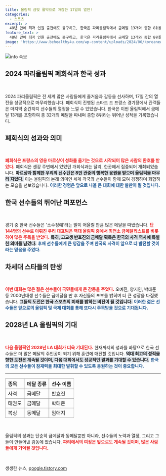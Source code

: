 ```yaml
---
title: 올림픽 금빛 활약으로 마감한 17일의 열전!
categories:
  - 스포츠
excerpt: >
  48년 만에 최저 인원 출전에도 불구하고, 한국은 파리올림픽에서 금메달 13개와 종합 8위를 기록하며 역대 최고의 성적을 냈습니다. 막을 내린 성대한 축제에서 미래의 스타들이 빛났습니다!
feature_text: >
  48년 만에 최저 인원 출전에도 불구하고, 한국은 파리올림픽에서 금메달 13개와 종합 8위를 기록하며 역대 최고의 성적을 냈습니다. 막을 내린 성대한 축제에서 미래의 스타들이 빛났습니다!
image: 'https://www.behealthy4u.com/wp-content/uploads/2024/06/koreanews.jpg'
---
```


<p><img src="https://www.behealthy4u.com/wp-content/uploads/2024/06/koreanews.jpg" alt="info 속보" /></p>

<h2 data-ke-size="size26">2024 파리올림픽 폐회식과 한국 성과</h2>

<p data-ke-size="size16">&nbsp;</p>

<p data-ke-size="size16">2024 파리올림픽은 전 세계 많은 사람들에게 즐거움과 감동을 선사하며, 17일 간의 열전을 성공적으로 마무리했습니다. 폐회식이 진행된 스타드 드 프랑스 경기장에서 관객들은 마지막 순간까지 선수들의 열정을 느낄 수 있었습니다. 한국은 이번 올림픽에서 금메달 13개를 포함하여 총 32개의 메달을 따내며 종합 8위라는 뛰어난 성적을 기록했습니다.</p>

<h2 data-ke-size="size26">폐회식의 성과와 의미</h2>

<p data-ke-size="size16">&nbsp;</p>

<p data-ke-size="size16"><b><span style="color: #ee2323;">폐회식은 프랑스의 영웅 마르샹이 성화를 옮기는 것으로 시작되어 많은 사람의 환호를 받았다.</span></b> 폐회식은 센강 주변에서 있었던 개회식과는 달리, 한곳에서 집중되어 개최되었습니다. <b><span style="background-color: #21538527;">마르샹과 함께한 우리의 선수단은 8만 관중의 행복한 응원을 받으며 올림픽을 마무리 지었다.</span></b> 이는 올림픽의 본래 의미인 세계 각국의 선수들이 함께 모여 경쟁하며 화합하는 모습을 선보였습니다. <b><span style="color: #1a5490;">이러한 경험은 앞으로 나올 큰 대회에 대한 발판이 될 것입니다.</span></b></p>

<h2 data-ke-size="size26">한국 선수들의 뛰어난 퍼포먼스</h2>

<p data-ke-size="size16">&nbsp;</p>

<p data-ke-size="size16">경기 중 한국 선수들은 '소수정예'라는 말이 어울릴 만큼 많은 메달을 따냈습니다. <b><span style="color: #ee2323;">단 144명의 선수로 이뤄진 우리 대표팀은 역대 올림픽 중에서 최연소 금메달리스트를 비롯하여 많은 주목을 받았다.</span></b> <b><span style="background-color: #21538527;">특히, 고교생 반효진의 금메달 획득은 한국의 사격 역사에 특별한 의미를 남겼다.</span></b> <b><span style="color: #1a5490;">후배 선수들에게 큰 영감을 주며 한국의 사격이 앞으로 더 발전할 것이라는 믿음을 주었다.</span></b></p>

<h2 data-ke-size="size26">차세대 스타들의 탄생</h2>

<p data-ke-size="size16">&nbsp;</p>

<p data-ke-size="size16"><b><span style="color: #ee2323;">이번 대회는 많은 젊은 선수들이 국민들에게 큰 감동을 주었다.</span></b> 오예진, 양지인, 박태준 등 2000년대생 선수들은 금메달을 딴 후 자신들의 포부를 밝히며 더 큰 성장을 다짐했습니다. <b><span style="background-color: #21538527;">그들의 도전은 한국 스포츠의 미래를 밝히는 비전이 될 것입니다.</span></b> <b><span style="color: #1a5490;">이러한 젊은 선수들은 앞으로의 올림픽 및 국제 대회를 통해 또다시 주목받을 것으로 기대됩니다.</span></b></p>

<h2 data-ke-size="size26">2028년 LA 올림픽의 기대</h2>

<p data-ke-size="size16">&nbsp;</p>

<p data-ke-size="size16"><b><span style="color: #ee2323;">다음 올림픽인 2028년 LA 대회가 더욱 기대된다.</span></b> 현재까지의 성과를 바탕으로 한국 선수들은 더 많은 메달의 주인공이 되기 위해 훈련에 매진할 것입니다. <b><span style="background-color: #21538527;">역대 최고의 성적을 향한 도전은 계속될 것이며, 다음 대회에서도 성공적인 결과를 기대할 수 있습니다.</span></b> <b><span style="color: #1a5490;">한국의 모든 선수들이 잠재력을 최대한 발휘할 수 있도록 응원하는 것이 중요합니다.</span></b></p>

<hr>

<table style="width: 100%; border-collapse: collapse;">
    <tr>
        <th style="text-align: left; border: 1px solid #999;">종목</th>
        <th style="text-align: left; border: 1px solid #999;">메달 종류</th>
        <th style="text-align: left; border: 1px solid #999;">선수 이름</th>
    </tr>
    <tr>
        <td style="border: 1px solid #999;">사격</td>
        <td style="border: 1px solid #999;">금메달</td>
        <td style="border: 1px solid #999;">반효진</td>
    </tr>
    <tr>
        <td style="border: 1px solid #999;">태권도</td>
        <td style="border: 1px solid #999;">금메달</td>
        <td style="border: 1px solid #999;">박태준</td>
    </tr>
    <tr>
        <td style="border: 1px solid #999;">복싱</td>
        <td style="border: 1px solid #999;">동메달</td>
        <td style="border: 1px solid #999;">임애지</td>
    </tr>
</table>

<p data-ke-size="size16">&nbsp;</p>

<p data-ke-size="size16">올림픽의 성과는 단순히 금메달과 동메달뿐만 아니라, 선수들의 노력과 열정, 그리고 그들이 만들어낸 감동에 있습니다. <b><span style="color: #ee2323;">파리에서의 여정은 앞으로도 계속될 것이며, 많은 사람들에게 기억될 것입니다.</span></b> </p>

<p data-ke-size="size16">&nbsp;</p>
생생한 뉴스, <a href="https://qoogle.tistory.com" rel="dofollow">qoogle.tistory.com</a>


